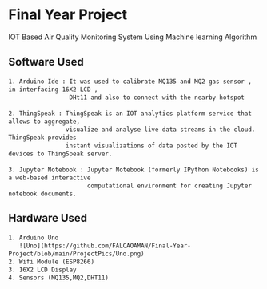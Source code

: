 # Final Year Project

IOT Based Air Quality Monitoring System Using Machine learning Algorithm

## Software Used 
    1. Arduino Ide : It was used to calibrate MQ135 and MQ2 gas sensor , in interfacing 16X2 LCD ,
                     DHt11 and also to connect with the nearby hotspot

    2. ThingSpeak : ThingSpeak is an IOT analytics platform service that allows to aggregate,
                    visualize and analyse live data streams in the cloud. ThingSpeak provides
                    instant visualizations of data posted by the IOT devices to ThingSpeak server.
    
    3. Jupyter Notebook : Jupyter Notebook (formerly IPython Notebooks) is a web-based interactive 
                          computational environment for creating Jupyter notebook documents.        


## Hardware Used
   
    1. Arduino Uno 
       ![Uno](https://github.com/FALCAOAMAN/Final-Year-Project/blob/main/ProjectPics/Uno.png)
    2. Wifi Module (ESP8266)
    3. 16X2 LCD Display
    4. Sensors (MQ135,MQ2,DHT11)
    
